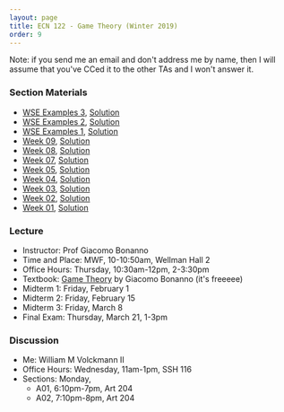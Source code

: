 ```yaml
---
layout: page
title: ECN 122 - Game Theory (Winter 2019)
order: 9
---
```


Note: if you send me an email and don't address me by name, then I will assume
that you've CCed it to the other TAs and I won't answer it.

### Section Materials
* [WSE Examples 3](WSE3.pdf), [Solution](WSE3_sol.pdf)
* [WSE Examples 2](WSE2.pdf), [Solution](WSE2_sol.pdf)
* [WSE Examples 1](WSE.pdf), [Solution](WSE_sol.pdf)
* [Week 09](Discussion09.pdf), [Solution](Discussion09_sol.pdf)
* [Week 08](Discussion08.pdf), [Solution](Discussion08_sol.pdf)
* [Week 07](Discussion07.pdf), [Solution](Discussion07_sol.pdf)
* [Week 05](Discussion05.pdf), [Solution](Discussion05_sol.pdf)
* [Week 04](Discussion04.pdf), [Solution](Discussion04_sol.pdf)
* [Week 03](Discussion03.pdf), [Solution](Discussion03_sol.pdf)
* [Week 02](Discussion02.pdf), [Solution](Discussion02_sol.pdf)
* [Week 01](Discussion01.pdf), [Solution](Discussion01_sol.pdf)


### Lecture
* Instructor: Prof Giacomo Bonanno
* Time and Place: MWF, 10-10:50am, Wellman Hall 2
* Office Hours: Thursday, 10:30am-12pm, 2-3:30pm
* Textbook: [Game Theory](http://faculty.econ.ucdavis.edu/faculty/bonanno/GT_Book.html) by Giacomo Bonanno (it's freeeee)
* Midterm 1: Friday, February 1
* Midterm 2: Friday, February 15
* Midterm 3: Friday, March 8
* Final Exam: Thursday, March 21, 1-3pm


### Discussion
* Me: William M Volckmann II
* Office Hours: Wednesday, 11am-1pm, SSH 116
* Sections: Monday,
  * A01, 6:10pm-7pm, Art 204
  * A02, 7:10pm-8pm, Art 204
